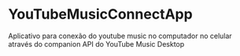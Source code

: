 # YouTubeMusicConnectApp
Aplicativo para conexão do youtube music no computador no celular através do companion API do YouTube Music Desktop
